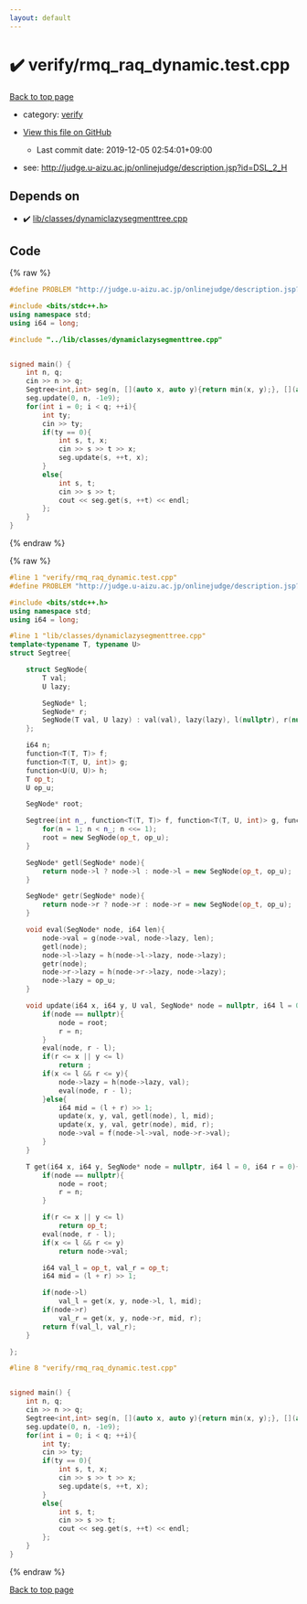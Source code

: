 ```yaml
---
layout: default
---
```


<!-- mathjax config similar to math.stackexchange -->
<script type="text/javascript" async
  src="https://cdnjs.cloudflare.com/ajax/libs/mathjax/2.7.5/MathJax.js?config=TeX-MML-AM_CHTML">
</script>
<script type="text/x-mathjax-config">
  MathJax.Hub.Config({
    TeX: { equationNumbers: { autoNumber: "AMS" }},
    tex2jax: {
      inlineMath: [ ['$','$'] ],
      processEscapes: true
    },
    "HTML-CSS": { matchFontHeight: false },
    displayAlign: "left",
    displayIndent: "2em"
  });
</script>

<script type="text/javascript" src="https://cdnjs.cloudflare.com/ajax/libs/jquery/3.4.1/jquery.min.js"></script>
<script src="https://cdn.jsdelivr.net/npm/jquery-balloon-js@1.1.2/jquery.balloon.min.js" integrity="sha256-ZEYs9VrgAeNuPvs15E39OsyOJaIkXEEt10fzxJ20+2I=" crossorigin="anonymous"></script>
<script type="text/javascript" src="../../assets/js/copy-button.js"></script>
<link rel="stylesheet" href="../../assets/css/copy-button.css" />


# :heavy_check_mark: verify/rmq_raq_dynamic.test.cpp

<a href="../../index.html">Back to top page</a>

* category: <a href="../../index.html#e8418d1d706cd73548f9f16f1d55ad6e">verify</a>
* <a href="{{ site.github.repository_url }}/blob/master/verify/rmq_raq_dynamic.test.cpp">View this file on GitHub</a>
    - Last commit date: 2019-12-05 02:54:01+09:00


* see: <a href="http://judge.u-aizu.ac.jp/onlinejudge/description.jsp?id=DSL_2_H">http://judge.u-aizu.ac.jp/onlinejudge/description.jsp?id=DSL_2_H</a>


## Depends on

* :heavy_check_mark: <a href="../../library/lib/classes/dynamiclazysegmenttree.cpp.html">lib/classes/dynamiclazysegmenttree.cpp</a>


## Code

<a id="unbundled"></a>
{% raw %}
```cpp
#define PROBLEM "http://judge.u-aizu.ac.jp/onlinejudge/description.jsp?id=DSL_2_H"

#include <bits/stdc++.h>
using namespace std;
using i64 = long;

#include "../lib/classes/dynamiclazysegmenttree.cpp"


signed main() {
    int n, q;
    cin >> n >> q;
    Segtree<int,int> seg(n, [](auto x, auto y){return min(x, y);}, [](auto x, auto y, int){return x + y;}, [](auto x, auto y){return x + y;}, 1e9, 0);
    seg.update(0, n, -1e9);
    for(int i = 0; i < q; ++i){
        int ty;
        cin >> ty;
        if(ty == 0){
            int s, t, x;
            cin >> s >> t >> x;
            seg.update(s, ++t, x);
        }
        else{
            int s, t;
            cin >> s >> t;
            cout << seg.get(s, ++t) << endl;
        };
    }
}

```
{% endraw %}

<a id="bundled"></a>
{% raw %}
```cpp
#line 1 "verify/rmq_raq_dynamic.test.cpp"
#define PROBLEM "http://judge.u-aizu.ac.jp/onlinejudge/description.jsp?id=DSL_2_H"

#include <bits/stdc++.h>
using namespace std;
using i64 = long;

#line 1 "lib/classes/dynamiclazysegmenttree.cpp"
template<typename T, typename U>
struct Segtree{

    struct SegNode{
        T val;
        U lazy;

        SegNode* l;
        SegNode* r;
        SegNode(T val, U lazy) : val(val), lazy(lazy), l(nullptr), r(nullptr){}
    };

    i64 n;
    function<T(T, T)> f;
    function<T(T, U, int)> g;
    function<U(U, U)> h;
    T op_t;
    U op_u;

    SegNode* root;

    Segtree(int n_, function<T(T, T)> f, function<T(T, U, int)> g, function<U(U, U)> h, T op_t, U op_u) : f(f), g(g), h(h), op_t(op_t), op_u(op_u){
        for(n = 1; n < n_; n <<= 1);
        root = new SegNode(op_t, op_u);
    }

    SegNode* getl(SegNode* node){
        return node->l ? node->l : node->l = new SegNode(op_t, op_u);
    }

    SegNode* getr(SegNode* node){
        return node->r ? node->r : node->r = new SegNode(op_t, op_u);
    }

    void eval(SegNode* node, i64 len){
        node->val = g(node->val, node->lazy, len);
        getl(node);
        node->l->lazy = h(node->l->lazy, node->lazy);
        getr(node);
        node->r->lazy = h(node->r->lazy, node->lazy);
        node->lazy = op_u;
    }

    void update(i64 x, i64 y, U val, SegNode* node = nullptr, i64 l = 0, i64 r = 0){
        if(node == nullptr){
            node = root;
            r = n;
        }
        eval(node, r - l);
        if(r <= x || y <= l)
            return ;
        if(x <= l && r <= y){
            node->lazy = h(node->lazy, val);
            eval(node, r - l);
        }else{
            i64 mid = (l + r) >> 1;
            update(x, y, val, getl(node), l, mid);
            update(x, y, val, getr(node), mid, r);
            node->val = f(node->l->val, node->r->val);
        }
    }

    T get(i64 x, i64 y, SegNode* node = nullptr, i64 l = 0, i64 r = 0){
        if(node	== nullptr){
            node = root;
            r = n;
        }

        if(r <= x || y <= l)
            return op_t;
        eval(node, r - l);
        if(x <= l && r <= y)
            return node->val;

        i64 val_l = op_t, val_r = op_t;
        i64 mid = (l + r) >> 1;

        if(node->l)
            val_l = get(x, y, node->l, l, mid);
        if(node->r)
            val_r = get(x, y, node->r, mid, r);
        return f(val_l, val_r);
    }

};

#line 8 "verify/rmq_raq_dynamic.test.cpp"


signed main() {
    int n, q;
    cin >> n >> q;
    Segtree<int,int> seg(n, [](auto x, auto y){return min(x, y);}, [](auto x, auto y, int){return x + y;}, [](auto x, auto y){return x + y;}, 1e9, 0);
    seg.update(0, n, -1e9);
    for(int i = 0; i < q; ++i){
        int ty;
        cin >> ty;
        if(ty == 0){
            int s, t, x;
            cin >> s >> t >> x;
            seg.update(s, ++t, x);
        }
        else{
            int s, t;
            cin >> s >> t;
            cout << seg.get(s, ++t) << endl;
        };
    }
}

```
{% endraw %}

<a href="../../index.html">Back to top page</a>

